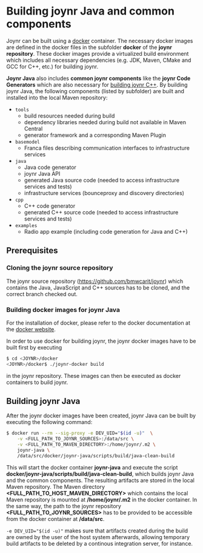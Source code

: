 # Building joynr Java and common components

Joynr can be built using a [docker](http://www.docker.com) container. The necessary docker images are defined in the docker files in the subfolder **docker** of the **joynr repository**. These docker images provide a virtualized build environment which includes all necessary dependencies (e.g. JDK, Maven, CMake and GCC for C++, etc.) for building joynr.

**Joynr Java** also includes **common joynr components** like the **joynr Code Generators** which are also necessary for [building joynr C++](cpp_building_joynr.md). By building joynr Java, the following components (listed by subfolder) are built and installed into the local Maven repository:

* `tools`
  * build resources needed during build
  * dependency libraries needed during build not available in Maven Central
  * generator framework and a corresponding Maven Plugin
* `basemodel`
  * Franca files describing communication interfaces to infrastructure services
* `java`
  * Java code generator
  * joynr Java API
  * generated Java source code (needed to access infrastructure services and tests)
  * infrastructure services (bounceproxy and discovery directories)
* `cpp`
  * C++ code generator
  * generated C++ source code (needed to access infrastructure services and tests)
* `examples`
  * Radio app example (including code generation for Java and C++)


## Prerequisites

### Cloning the joynr source repository
The joynr source repository (https://github.com/bmwcarit/joynr) which contains the Java, JavaScript and C++ sources has to be cloned, and the correct branch checked out.


### Building docker images for joynr Java
For the installation of docker, please refer to the docker documentation at the [docker website](http://docs.docker.com).

In order to use docker for building joynr, the joynr docker images have to be built first by executing

```bash
$ cd <JOYNR>/docker
<JOYNR>/docker$ ./joynr-docker build
```
in the joynr repository. These images can then be executed as docker containers to build joynr.


## Building joynr Java
After the joynr docker images have been created, joynr Java can be built by executing the following command:

```bash
$ docker run --rm --sig-proxy -e DEV_UID="$(id -u)"  \
    -v <FULL_PATH_TO_JOYNR_SOURCES>:/data/src \
    -v <FULL_PATH_TO_MAVEN_DIRECTORY>:/home/joynr/.m2 \
    joynr-java \
    /data/src/docker/joynr-java/scripts/build/java-clean-build
```
This will start the docker container **joynr-java** and execute the script **docker/joynr-java/scripts/build/java-clean-build**, which builds joynr Java and the common components. The resulting artifacts are stored in the local Maven repository. The Maven directory **&lt;FULL_PATH_TO_HOST_MAVEN_DIRECTORY&gt;** which contains the local Maven repository is mounted at **/home/joynr/.m2** in the docker container. In the same way, the path to the joynr repository **&lt;FULL_PATH_TO_JOYNR_SOURCES&gt;** has to be provided to be accessible from the docker container at **/data/src**.

```-e DEV_UID="$(id -u)"``` makes sure that artifacts created during the build are owned by the user of the host system afterwards, allowing temporary build artifacts to be deleted by a continous integration server, for instance.
